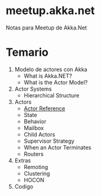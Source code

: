 # meetup.akka.net
Notas para Meetup de Akka.Net

# Temario

1. Modelo de actores con Akka
    + What is Akka.NET?
    + What is the Actor Model?
2. Actor Systems
    + Hierarchical Structure
3. Actors
    + [Actor Reference](docs/ActorReference.md)
    + State
    + Behavior
    + Mailbox
    + Child Actors
    + Supervisor Strategy
    + When an Actor Terminates
    + Routers
4. Extras
    + Remoting
    + Clustering
    + HOCON
5. Codigo
